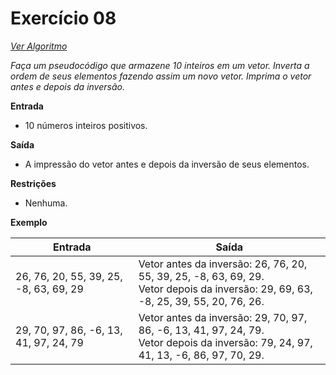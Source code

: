 # Exercício 08

[*Ver Algoritmo*](Algoritmo08.md)

*Faça um pseudocódigo que armazene 10 inteiros em um vetor. Inverta a ordem de seus elementos fazendo assim um novo vetor. Imprima o vetor antes e depois da inversão.*

**Entrada**
- 10 números inteiros positivos.

**Saída**
- A impressão do vetor antes e depois da inversão de seus elementos.

**Restrições**
- Nenhuma.

**Exemplo**

| Entrada                                         | Saída                                                                                                        |
| ----------------------------------------------- | ------------------------------------------------------------------------------------------------------------ |
| 26, 76, 20, 55, 39, 25, -8, 63, 69, 29           | Vetor antes da inversão: 26, 76, 20, 55, 39, 25, -8, 63, 69, 29.<br>Vetor depois da inversão: 29, 69, 63, -8, 25, 39, 55, 20, 76, 26.                      |
| 29, 70, 97, 86, -6, 13, 41, 97, 24, 79          | Vetor antes da inversão: 29, 70, 97, 86, -6, 13, 41, 97, 24, 79.<br>Vetor depois da inversão: 79, 24, 97, 41, 13, -6, 86, 97, 70, 29.                      |
